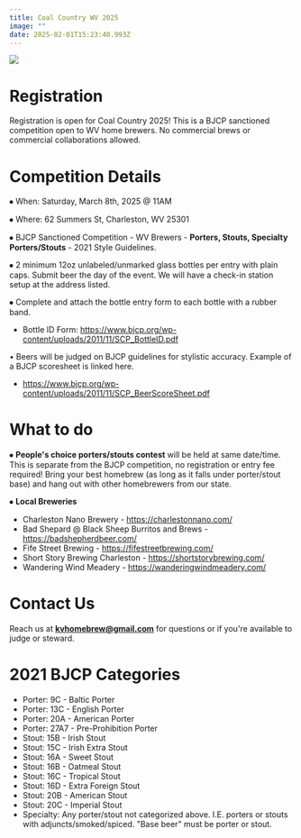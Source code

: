 ```yaml
---
title: Coal Country WV 2025
image: ""
date: 2025-02-01T15:23:40.993Z
---
```

![](/static/img/lgxkmfu1.png)

# Registration

Registration is open for Coal Country 2025! This is a BJCP sanctioned competition open to WV home brewers. No commercial brews or commercial collaborations allowed.

# Competition Details

⦁	When: Saturday, March 8th, 2025 @ 11AM

⦁	Where: 62 Summers St, Charleston, WV 25301 

⦁	BJCP Sanctioned Competition - WV Brewers - **Porters, Stouts, Specialty Porters/Stouts** - 2021 Style Guidelines.

⦁	2 minimum 12oz unlabeled/unmarked glass bottles per entry with plain caps. Submit beer the day of the event. We will have a check-in station setup at the address listed.

⦁	Complete and attach the bottle entry form to each bottle with a rubber band.

* Bottle ID Form: <https://www.bjcp.org/wp-content/uploads/2011/11/SCP_BottleID.pdf>

• Beers will be judged on BJCP guidelines for stylistic accuracy. Example of a BJCP scoresheet is linked here.

* <https://www.bjcp.org/wp-content/uploads/2011/11/SCP_BeerScoreSheet.pdf>

# What to do

⦁	**People's choice porters/stouts contest** will be held at same date/time. This is separate from the BJCP competition, no registration or entry fee required! Bring your best homebrew (as long as it falls under porter/stout base) and hang out with other homebrewers from our state.

⦁	**Local Breweries**

* Charleston Nano Brewery - <https://charlestonnano.com/>
* Bad Shepard @ Black Sheep Burritos and Brews - <https://badshepherdbeer.com/>
* F﻿ife Street Brewing - <https://fifestreetbrewing.com/>
* Short Story Brewing Charleston - <https://shortstorybrewing.com/>
* W﻿andering Wind Meadery - <https://wanderingwindmeadery.com/>

# Contact Us

Reach us at **kvhomebrew@gmail.com** for questions or if you're available to judge or steward.

# **2﻿021 BJCP Categories**

* Porter: 9C - Baltic Porter
* Porter: 13C - English Porter
* Porter: 20A - American Porter
* Porter: 27A7 - Pre-Prohibition Porter
* Stout: 15B - Irish Stout
* Stout: 15C - Irish Extra Stout
* Stout: 16A - Sweet Stout
* Stout: 16B - Oatmeal Stout
* Stout: 16C - Tropical Stout
* Stout: 16D - Extra Foreign Stout
* Stout: 20B - American Stout
* Stout: 20C - Imperial Stout
* Specialty: Any porter/stout not categorized above. I.E. porters or stouts with adjuncts/smoked/spiced. "Base beer" must be porter or stout.